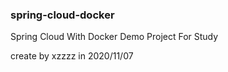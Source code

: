 ### spring-cloud-docker

Spring Cloud With Docker Demo Project For Study

create by xzzzz in 2020/11/07
